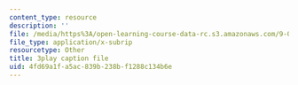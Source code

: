 ```yaml
---
content_type: resource
description: ''
file: /media/https%3A/open-learning-course-data-rc.s3.amazonaws.com/9-04-sensory-systems-fall-2013/4fd69a1fa5ac839b238bf1288c134b6e_LJZi6CZafms.srt
file_type: application/x-subrip
resourcetype: Other
title: 3play caption file
uid: 4fd69a1f-a5ac-839b-238b-f1288c134b6e
---
```

